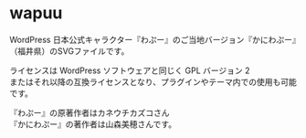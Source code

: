 wapuu
=====

WordPress 日本公式キャラクター『わぷー』のご当地バージョン『かにわぷー』（福井県）のSVGファイルです。

ライセンスは WordPress ソフトウェアと同じく GPL バージョン 2  
またはそれ以降の互換ライセンスとなり、プラグインやテーマ内での使用も可能です。

『わぷー』の原著作者はカネウチカズコさん  
『かにわぷー』の著作者は山森美穂さんです。
